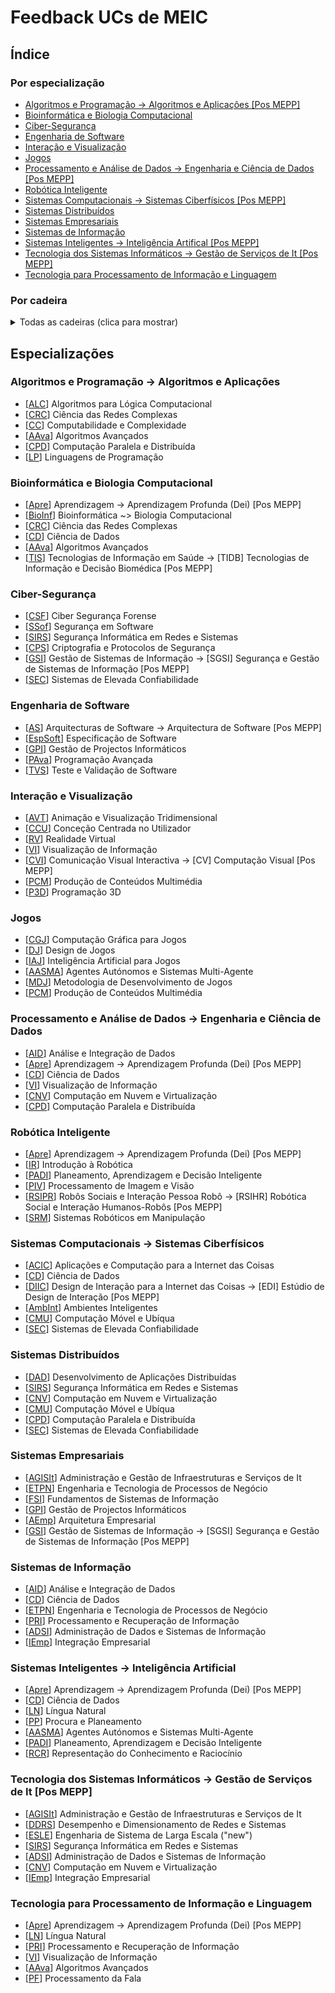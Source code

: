 # Feedback UCs de MEIC

## Índice

### Por especialização
+ [Algoritmos e Programação -> Algoritmos e Aplicações [Pos MEPP]](#algo)
+ [Bioinformática e Biologia Computacional](#bio)
+ [Ciber-Segurança](#ciber)
+ [Engenharia de Software](#es)
+ [Interação e Visualização](#vis)
+ [Jogos](#jogos)
+ [Processamento e Análise de Dados -> Engenharia e Ciência de Dados [Pos MEPP]](#cdados)
+ [Robótica Inteligente](#robot)
+ [Sistemas Computacionais -> Sistemas Ciberfísicos [Pos MEPP]](#sisciber)
+ [Sistemas Distribuídos](#sd)
+ [Sistemas Empresariais](#sisemp)
+ [Sistemas de Informação](#sisinfo)
+ [Sistemas Inteligentes -> Inteligência Artifical [Pos MEPP]](#ia)
+ [Tecnologia dos Sistemas Informáticos -> Gestão de Serviços de It [Pos MEPP]](#gesit)
+ [Tecnologia para Processamento de Informação e Linguagem](#tepil)

### Por cadeira
<details>
    <summary>Todas as cadeiras (clica para mostrar)</summary>

+ [[AASMA](courses/AASMA.md)] Agentes Autónomos e Sistemas Multi-Agente
+ [[AAva](courses/AAva.md)] Algoritmos Avançados
+ [[ACIC](courses/ACIC.md)] Aplicações e Computação para a Internet das Coisas
+ [[ADSI](courses/ADSI.md)] Administração de Dados e Sistemas de Informação
+ [[AEmp](courses/AEmp.md)] Arquitetura Empresarial
+ [[AGISIt](courses/AGISIt.md)] Administração e Gestão de Infraestruturas e Serviços de It
+ [[AID](courses/AID.md)] Análise e Integração de Dados
+ [[ALC](courses/ALC.md)] Algoritmos para Lógica Computacional
+ [[AS](courses/AS.md)] Arquitecturas de Software -> Arquitectura de Software [Pos MEPP]
+ [[AVT](courses/AVT.md)] Animação e Visualização Tridimensional
+ [[AmbInt](courses/AmbInt.md)] Ambientes Inteligentes
+ [[Apre](courses/Apre.md)] Aprendizagem ~> Aprendizagem Profunda (Dei) [Pos MEPP]
+ [[BioInf](courses/BioInf.md)] Bioinformática ~> Biologia Computacional [Pos MEPP]
+ [[CC](courses/CC.md)] Computabilidade e Complexidade
+ [[CCU](courses/CCU.md)] Conceção Centrada no Utilizador
+ [[CD](courses/CD.md)] Ciência de Dados
+ [[CGJ](courses/CGJ.md)] Computação Gráfica para Jogos
+ [[CMU](courses/CMU.md)] Computação Móvel e Ubíqua
+ [[CNV](courses/CNV.md)] Computação em Nuvem e Virtualização
+ [[CPD](courses/CPD.md)] Computação Paralela e Distribuída
+ [[CPS](courses/CPS.md)] Criptografia e Protocolos de Segurança
+ [[CRC](courses/CRC.md)] Ciência das Redes Complexas
+ [[CSF](courses/CSF.md)] Ciber Segurança Forense
+ [[CVI](courses/CVI.md)] Comunicação Visual Interactiva -> [CV] Computação Visual [Pos MEPP]
+ [[DAD](courses/DAD.md)] Desenvolvimento de Aplicações Distribuídas
+ [[DDRS](courses/DDRS.md)] Desempenho e Dimensionamento de Redes e Sistemas
+ [[DIIC](courses/DIIC.md)] Design de Interação para a Internet das Coisas -> [EDI] Estúdio de Design de Interação [Pos MEPP]
+ [[DJ](courses/DJ.md)] Design de Jogos
+ [[ESLE](courses/ESLE.md)] -> Engenharia de Sistema de Larga Escala [Pos MEPP]
+ [[ETPN](courses/ETPN.md)] Engenharia e Tecnologia de Processos de Negócio
+ [[EspSoft](courses/EspSoft.md)] Especificação de Software
+ [[FSI](courses/FSI.md)] Fundamentos de Sistemas de Informação
+ [[GPI](courses/GPI.md)] Gestão de Projectos Informáticos
+ [[GSI](courses/GSI.md)] Gestão de Sistemas de Informação -> [SGSI] Segurança e Gestão de Sistemas de Informação [Pos MEPP]
+ [[IAJ](courses/IAJ.md)] Inteligência Artificial para Jogos
+ [[IEmp](courses/IEmp.md)] Integração Empresarial
+ [[IR](courses/IR.md)] Introdução à Robótica
+ [[LN](courses/LN.md)] Língua Natural
+ [[LP](courses/LP.md)] Linguagens de Programação
+ [[MDJ](courses/MDJ.md)] Metodologia de Desenvolvimento de Jogos
+ [[P3D](courses/P3D.md)] Programação 3D
+ [[PADI](courses/PADI.md)] Planeamento, Aprendizagem e Decisão Inteligente
+ [[PAva](courses/PAva.md)] Programação Avançada
+ [[PCM](courses/PCM.md)] Produção de Conteúdos Multimédia
+ [[PF](courses/PF.md)] Processamento da Fala
+ [[PIV](courses/PIV.md)] Processamento de Imagem e Visão
+ [[PP](courses/PP.md)] Procura e Planeamento
+ [[PRI](courses/PRI.md)] Processamento e Recuperação de Informação
+ [[RCR](courses/RCR.md)] Representação do Conhecimento e Raciocínio
+ [[RSIPR](courses/RSIPR.md)] Robôs Sociais e Interação Pessoa Robô -> [RSIHR] Robótica Social e Interação Humanos-Robôs [Pos MEPP]
+ [[RV](courses/RV.md)] Realidade Virtual
+ [[SEC](courses/SEC.md)] Sistemas de Elevada Confiabilidade
+ [[SIRS](courses/SIRS.md)] Segurança Informática em Redes e Sistemas
+ [[SRM](courses/SRM.md)] Sistemas Robóticos em Manipulação
+ [[SSof](courses/SSof.md)] Segurança em Software
+ [[TIS](courses/TIS.md)] Tecnologias de Informação em Saúde -> [TIDB] Tecnologias de Informação e Decisão Biomédica [Pos MEPP]
+ [[TVS](courses/TVS.md)] Teste e Validação de Software
+ [[VI](courses/VI.md)] Visualização de Informação
</details>


## Especializações

<a name="algo"/>

### Algoritmos e Programação -> Algoritmos e Aplicações

 * [[ALC](courses/ALC.md)] Algoritmos para Lógica Computacional
 * [[CRC](courses/CRC.md)] Ciência das Redes Complexas
 * [[CC](courses/CC.md)] Computabilidade e Complexidade
 * [[AAva](courses/AAva.md)] Algoritmos Avançados
 * [[CPD](courses/CPD.md)] Computação Paralela e Distribuída
 * [[LP](courses/LP.md)] Linguagens de Programação

<a name="bio"/>

### Bioinformática e Biologia Computacional

 * [[Apre](courses/Apre.md)] Aprendizagem -> Aprendizagem Profunda (Dei) [Pos MEPP]
 * [[BioInf](courses/BioInf.md)] Bioinformática ~> Biologia Computacional
 * [[CRC](courses/CRC.md)] Ciência das Redes Complexas
 * [[CD](courses/CD.md)] Ciência de Dados
 * [[AAva](courses/AAva.md)] Algoritmos Avançados
 * [[TIS](courses/TIS.md)] Tecnologias de Informação em Saúde -> [TIDB] Tecnologias de Informação e Decisão Biomédica [Pos MEPP]

<a name="ciber"/>

### Ciber-Segurança

 * [[CSF](courses/CSF.md)] Ciber Segurança Forense
 * [[SSof](courses/SSof.md)] Segurança em Software
 * [[SIRS](courses/SIRS.md)] Segurança Informática em Redes e Sistemas
 * [[CPS](courses/CPS.md)] Criptografia e Protocolos de Segurança
 * [[GSI](courses/GSI.md)] Gestão de Sistemas de Informação -> [SGSI] Segurança e Gestão de Sistemas de Informação [Pos MEPP]
 * [[SEC](courses/SEC.md)] Sistemas de Elevada Confiabilidade

<a name="es"/>

### Engenharia de Software

 * [[AS](courses/AS.md)] Arquitecturas de Software -> Arquitectura de Software [Pos MEPP]
 * [[EspSoft](courses/EspSoft.md)] Especificação de Software
 * [[GPI](courses/GPI.md)] Gestão de Projectos Informáticos
 * [[PAva](courses/PAva.md)] Programação Avançada
 * [[TVS](courses/TVS.md)] Teste e Validação de Software

<a name="vis"/>

### Interação e Visualização

 * [[AVT](courses/AVT.md)] Animação e Visualização Tridimensional
 * [[CCU](courses/CCU.md)] Conceção Centrada no Utilizador
 * [[RV](courses/RV.md)] Realidade Virtual
 * [[VI](courses/VI.md)] Visualização de Informação
 * [[CVI](courses/CVI.md)] Comunicação Visual Interactiva -> [CV] Computação Visual [Pos MEPP]
 * [[PCM](courses/PCM.md)] Produção de Conteúdos Multimédia
 * [[P3D](courses/P3D.md)] Programação 3D

<a name="jogos"/>

### Jogos

 * [[CGJ](courses/CGJ.md)] Computação Gráfica para Jogos
 * [[DJ](courses/DJ.md)] Design de Jogos
 * [[IAJ](courses/IAJ.md)] Inteligência Artificial para Jogos
 * [[AASMA](courses/AASMA.md)] Agentes Autónomos e Sistemas Multi-Agente
 * [[MDJ](courses/MDJ.md)] Metodologia de Desenvolvimento de Jogos
 * [[PCM](courses/PCM.md)] Produção de Conteúdos Multimédia

<a name="cdados"/>

### Processamento e Análise de Dados -> Engenharia e Ciência de Dados

 * [[AID](courses/AID.md)] Análise e Integração de Dados
 * [[Apre](courses/Apre.md)] Aprendizagem -> Aprendizagem Profunda (Dei) [Pos MEPP]
 * [[CD](courses/CD.md)] Ciência de Dados
 * [[VI](courses/VI.md)] Visualização de Informação
 * [[CNV](courses/CNV.md)] Computação em Nuvem e Virtualização
 * [[CPD](courses/CPD.md)] Computação Paralela e Distribuída

<a name="robot"/>

### Robótica Inteligente

 * [[Apre](courses/Apre.md)] Aprendizagem -> Aprendizagem Profunda (Dei) [Pos MEPP]
 * [[IR](courses/IR.md)] Introdução à Robótica
 * [[PADI](courses/PADI.md)] Planeamento, Aprendizagem e Decisão Inteligente
 * [[PIV](courses/PIV.md)] Processamento de Imagem e Visão
 * [[RSIPR](courses/RSIPR.md)] Robôs Sociais e Interação Pessoa Robô -> [RSIHR] Robótica Social e Interação Humanos-Robôs [Pos MEPP]
 * [[SRM](courses/SRM.md)] Sistemas Robóticos em Manipulação

<a name="sisciber"/>

### Sistemas Computacionais -> Sistemas Ciberfísicos

 * [[ACIC](courses/ACIC.md)] Aplicações e Computação para a Internet das Coisas
 * [[CD](courses/CD.md)] Ciência de Dados
 * [[DIIC](courses/DIIC.md)] Design de Interação para a Internet das Coisas -> [EDI] Estúdio de Design de Interação [Pos MEPP]
 * [[AmbInt](courses/AmbInt.md)] Ambientes Inteligentes
 * [[CMU](courses/CMU.md)] Computação Móvel e Ubíqua
 * [[SEC](courses/SEC.md)] Sistemas de Elevada Confiabilidade

<a name="sd"/>

### Sistemas Distribuídos

 * [[DAD](courses/DAD.md)] Desenvolvimento de Aplicações Distribuídas
 * [[SIRS](courses/SIRS.md)] Segurança Informática em Redes e Sistemas
 * [[CNV](courses/CNV.md)] Computação em Nuvem e Virtualização
 * [[CMU](courses/CMU.md)] Computação Móvel e Ubíqua
 * [[CPD](courses/CPD.md)] Computação Paralela e Distribuída
 * [[SEC](courses/SEC.md)] Sistemas de Elevada Confiabilidade

<a name="sisemp"/>

### Sistemas Empresariais

 * [[AGISIt](courses/AGISIt.md)] Administração e Gestão de Infraestruturas e Serviços de It
 * [[ETPN](courses/ETPN.md)] Engenharia e Tecnologia de Processos de Negócio
 * [[FSI](courses/FSI.md)] Fundamentos de Sistemas de Informação
 * [[GPI](courses/GPI.md)] Gestão de Projectos Informáticos
 * [[AEmp](courses/AEmp.md)] Arquitetura Empresarial
 * [[GSI](courses/GSI.md)] Gestão de Sistemas de Informação -> [SGSI] Segurança e Gestão de Sistemas de Informação [Pos MEPP]

<a name="sisinfo"/>

### Sistemas de Informação

 * [[AID](courses/AID.md)] Análise e Integração de Dados
 * [[CD](courses/CD.md)] Ciência de Dados
 * [[ETPN](courses/ETPN.md)] Engenharia e Tecnologia de Processos de Negócio
 * [[PRI](courses/PRI.md)] Processamento e Recuperação de Informação
 * [[ADSI](courses/ADSI.md)] Administração de Dados e Sistemas de Informação
 * [[IEmp](courses/IEmp.md)] Integração Empresarial

<a name="ia"/>

### Sistemas Inteligentes -> Inteligência Artificial

 * [[Apre](courses/Apre.md)] Aprendizagem -> Aprendizagem Profunda (Dei) [Pos MEPP]
 * [[CD](courses/CD.md)] Ciência de Dados
 * [[LN](courses/LN.md)] Língua Natural
 * [[PP](courses/PP.md)] Procura e Planeamento
 * [[AASMA](courses/AASMA.md)] Agentes Autónomos e Sistemas Multi-Agente
 * [[PADI](courses/PADI.md)] Planeamento, Aprendizagem e Decisão Inteligente
 * [[RCR](courses/RCR.md)] Representação do Conhecimento e Raciocínio

<a name="gesit"/>

### Tecnologia dos Sistemas Informáticos -> Gestão de Serviços de It [Pos MEPP]

 * [[AGISIt](courses/AGISIt.md)] Administração e Gestão de Infraestruturas e Serviços de It
 * [[DDRS](courses/DDRS.md)] Desempenho e Dimensionamento de Redes e Sistemas
 * [[ESLE](courses/ESLE.md)] Engenharia de Sistema de Larga Escala ("new")
 * [[SIRS](courses/SIRS.md)] Segurança Informática em Redes e Sistemas
 * [[ADSI](courses/ADSI.md)] Administração de Dados e Sistemas de Informação
 * [[CNV](courses/CNV.md)] Computação em Nuvem e Virtualização
 * [[IEmp](courses/IEmp.md)] Integração Empresarial

<a name="tepil"/>

### Tecnologia para Processamento de Informação e Linguagem

 * [[Apre](courses/Aprendizagem-Profunda.md)] Aprendizagem -> Aprendizagem Profunda (Dei) [Pos MEPP]
 * [[LN](courses/LN.md)] Língua Natural
 * [[PRI](courses/PRI.md)] Processamento e Recuperação de Informação
 * [[VI](courses/VI.md)] Visualização de Informação
 * [[AAva](courses/AAva.md)] Algoritmos Avançados
 * [[PF](courses/PF.md)] Processamento da Fala
